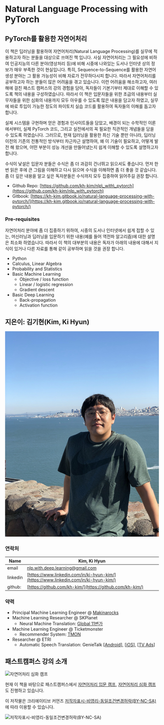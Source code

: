 # Natural Language Processing with PyTorch

## PyTorch를 활용한 자연어처리

이 책은 딥러닝을 활용하여 자연어처리(Natural Language Processing)를 실무에 적용하고자 하는 분들을 대상으로 쓰여진 책 입니다. 사실 자연어처리는 그 필요성에 비하여 인공지능의 다른 분야(영상처리 등)에 비해 시중에 나와있는 도서나 인터넷 상의 정보가 매우 부족한 것이 현실입니다. 특히, Sequence-to-Sequence를 활용한 자연어 생성 분야는 그 활용 가능성이 비해 자료가 전무하다시피 합니다. 따라서 자연어처리를 공부하고자 하는 분들이 많은 어려움을 겪고 있습니다. 이런 어려움을 해소하고자, 여러해에 걸친 패스트 캠퍼스의 강의 경험을 담아, 독자들이 기본기부터 제대로 이해할 수 있도록 책의 내용을 구성하였습니다. 따라서 이 책은 입문자들을 위한 초급의 내용부터 실무자들을 위한 심화의 내용까지 모두 아우를 수 있도록 많은 내용을 담고자 하였고, 실무에 바로 투입이 가능한 정도의 파이토치 실습 코드를 활용하여 독자들의 이해를 돕고자 합니다.

실제 시스템을 구현하며 얻은 경험과 인사이트들을 담았고, 배경이 되는 수학적인 이론에서부터, 실제 PyTorch 코드, 그리고 실전에서의 꼭 필요한 직관적인 개념들을 담을 수 있도록 하였습니다. 그러므로, 현재 딥러닝을 활용한 최신 기술 뿐만 아니라, 딥러닝 이전의 기존의 전통적인 방식부터 차근차근 설명하여, 왜 이 기술이 필요하고, 어떻게 발전 해 왔으며, 어떤 부분이 성능 개선을 만들어냈는지 쉽게 이해할 수 있도록 설명하고자 합니다.

수식이 낯설은 입문자 분들은 수식은 좀 더 과감히 건너뛰고 읽으셔도 좋습니다. 먼저 한번 읽은 후에 큰 그림을 이해하고 다시 읽으며 수식을 이해하면 좀 더 좋을 것 같습니다. 좀 더 깊은 내용을 알고 싶은 독자분들은 수식까지 모두 집중하여 읽어주길 권장 합니다.

* Github Repo: [https://github.com/kh-kim/nlp\_with\_pytorch](https://github.com/kh-kim/nlp_with_pytorch)
* Gitbook: [https://kh-kim.gitbook.io/natural-language-processing-with-pytorch/](https://kh-kim.gitbook.io/natural-language-processing-with-pytorch/)

### Pre-requisites

자연어처리 분야에 좀 더 집중하기 위하여, 시중의 도서나 인터넷에서 쉽게 접할 수 있는, 머신러닝과 딥러닝을 입문하기 위한 내용(예를 들어 역전파 알고리즘)에 대한 설명은 최소화 하였습니다. 따라서 이 책의 대부분의 내용은 독자가 아래의 내용에 대해서 지식이 있거나 다른 자료를 통해 같이 공부하며 읽을 것을 권장 합니다.

* Python
* Calculus, Linear Algebra
* Probability and Statistics
* Basic Machine Learning
  * Objective / loss function
  * Linear / logistic regression
  * Gradient descent
* Basic Deep Learning
  * Back-propagation
  * Activation function

## 지은이: 김기현(Kim, Ki Hyun)

![김기현](./assets/me.jpeg)

### 연락처

|Name|Kim, Ki Hyun|
|-|-|
|email|nlp.with.deep.learning@gmail.com|
|linkedin|[https://www.linkedin.com/in/ki-hyun-kim/](https://www.linkedin.com/in/ki-hyun-kim/)|
|github:|[https://github.com/kh-kim/](https://github.com/kh-kim/)|

### 약력

* Principal Machine Learning Engineer @ [Makinarocks](http://makinarocks.ai)
* Machine Learning Researcher @ SKPlanet 
  * Neural Machine Translation: [Global 11번가](http://global.11st.co.kr/html/en/main_en.html?trlang=en)
* Machine Learning Engineer @ Ticketmonster 
  * Recommender System: [TMON](http://www.ticketmonster.co.kr/)
* Researcher @ ETRI 
  * Automatic Speech Translation: GenieTalk \[[Android](https://play.google.com/store/apps/details?id=com.hancom.interfree.genietalk&hl=ko)\], \[[iOS](https://itunes.apple.com/kr/app/지니톡-genietalk/id1104930501?mt=8)\], \[[TV Ads](https://www.youtube.com/watch?v=Jda0G0yhWpM)\]

## 패스트캠퍼스 강의 소개
![자연어처리 심화 캠프](http://cdn.www.fastcampus.co.kr/wp-content/uploads/2018/03/main.png)

현재 이 책을 바탕으로 패스트캠퍼스에서 [자연어처리 입문 캠프](https://www.fastcampus.co.kr/data_camp_nlpbasic/), [자연어처리 심화 캠프](http://www.fastcampus.co.kr/data_camp_nlpadv/)도 진행하고 있습니다.

이 저작물은 크리에이티브 커먼즈 [저작자표시-비영리-동일조건변경허락(BY-NC-SA)](https://creativecommons.org/licenses/by-nc-sa/2.0/kr/)에 따라 이용할 수 있습니다.

![저작자표시-비영리-동일조건변경허락(BY-NC-SA)](../assets/ccl.png)
<!--stackedit_data:
eyJoaXN0b3J5IjpbMTIyMzAzODE3N119
-->